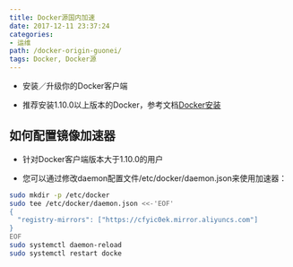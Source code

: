 ```yaml
---
title: Docker源国内加速
date: 2017-12-11 23:37:24
categories:
- 运维
path: /docker-origin-guonei/
tags: Docker, Docker源
---
```


- 安装／升级你的Docker客户端

- 推荐安装1.10.0以上版本的Docker，参考文档[Docker安装](/2017/12/11/Docker%E5%AE%89%E8%A3%85/)

## 如何配置镜像加速器

- 针对Docker客户端版本大于1.10.0的用户



- 您可以通过修改daemon配置文件/etc/docker/daemon.json来使用加速器：

```sh
sudo mkdir -p /etc/docker
sudo tee /etc/docker/daemon.json <<-'EOF'
{
  "registry-mirrors": ["https://cfyic0ek.mirror.aliyuncs.com"]
}
EOF
sudo systemctl daemon-reload
sudo systemctl restart docke
```